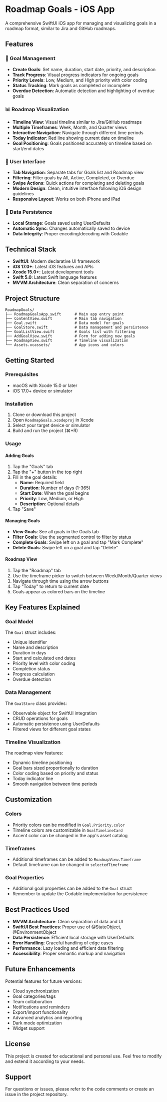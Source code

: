 # Roadmap Goals - iOS App

A comprehensive SwiftUI iOS app for managing and visualizing goals in a roadmap format, similar to Jira and GitHub roadmaps.

## Features

### 🎯 Goal Management
- **Create Goals**: Set name, duration, start date, priority, and description
- **Track Progress**: Visual progress indicators for ongoing goals
- **Priority Levels**: Low, Medium, and High priority with color coding
- **Status Tracking**: Mark goals as completed or incomplete
- **Overdue Detection**: Automatic detection and highlighting of overdue goals

### 📊 Roadmap Visualization
- **Timeline View**: Visual timeline similar to Jira/GitHub roadmaps
- **Multiple Timeframes**: Week, Month, and Quarter views
- **Interactive Navigation**: Navigate through different time periods
- **Today Indicator**: Red line showing current date on timeline
- **Goal Positioning**: Goals positioned accurately on timeline based on start/end dates

### 📱 User Interface
- **Tab Navigation**: Separate tabs for Goals list and Roadmap view
- **Filtering**: Filter goals by All, Active, Completed, or Overdue
- **Swipe Actions**: Quick actions for completing and deleting goals
- **Modern Design**: Clean, intuitive interface following iOS design guidelines
- **Responsive Layout**: Works on both iPhone and iPad

### 💾 Data Persistence
- **Local Storage**: Goals saved using UserDefaults
- **Automatic Sync**: Changes automatically saved to device
- **Data Integrity**: Proper encoding/decoding with Codable

## Technical Stack

- **SwiftUI**: Modern declarative UI framework
- **iOS 17.0+**: Latest iOS features and APIs
- **Xcode 15.0+**: Latest development tools
- **Swift 5.0**: Latest Swift language features
- **MVVM Architecture**: Clean separation of concerns

## Project Structure

```
RoadmapGoals/
├── RoadmapGoalsApp.swift      # Main app entry point
├── ContentView.swift          # Main tab navigation
├── Goal.swift                 # Data model for goals
├── GoalStore.swift            # Data management and persistence
├── GoalListView.swift         # Goals list with filtering
├── AddGoalView.swift          # Form for adding new goals
├── RoadmapView.swift          # Timeline visualization
└── Assets.xcassets/           # App icons and colors
```

## Getting Started

### Prerequisites
- macOS with Xcode 15.0 or later
- iOS 17.0+ device or simulator

### Installation
1. Clone or download this project
2. Open `RoadmapGoals.xcodeproj` in Xcode
3. Select your target device or simulator
4. Build and run the project (⌘+R)

### Usage

#### Adding Goals
1. Tap the "Goals" tab
2. Tap the "+" button in the top right
3. Fill in the goal details:
   - **Name**: Required field
   - **Duration**: Number of days (1-365)
   - **Start Date**: When the goal begins
   - **Priority**: Low, Medium, or High
   - **Description**: Optional details
4. Tap "Save"

#### Managing Goals
- **View Goals**: See all goals in the Goals tab
- **Filter Goals**: Use the segmented control to filter by status
- **Complete Goals**: Swipe left on a goal and tap "Mark Complete"
- **Delete Goals**: Swipe left on a goal and tap "Delete"

#### Roadmap View
1. Tap the "Roadmap" tab
2. Use the timeframe picker to switch between Week/Month/Quarter views
3. Navigate through time using the arrow buttons
4. Tap "Today" to return to current date
5. Goals appear as colored bars on the timeline

## Key Features Explained

### Goal Model
The `Goal` struct includes:
- Unique identifier
- Name and description
- Duration in days
- Start and calculated end dates
- Priority level with color coding
- Completion status
- Progress calculation
- Overdue detection

### Data Management
The `GoalStore` class provides:
- Observable object for SwiftUI integration
- CRUD operations for goals
- Automatic persistence using UserDefaults
- Filtered views for different goal states

### Timeline Visualization
The roadmap view features:
- Dynamic timeline positioning
- Goal bars sized proportionally to duration
- Color coding based on priority and status
- Today indicator line
- Smooth navigation between time periods

## Customization

### Colors
- Priority colors can be modified in `Goal.Priority.color`
- Timeline colors are customizable in `GoalTimelineCard`
- Accent color can be changed in the app's asset catalog

### Timeframes
- Additional timeframes can be added to `RoadmapView.Timeframe`
- Default timeframe can be changed in `selectedTimeframe`

### Goal Properties
- Additional goal properties can be added to the `Goal` struct
- Remember to update the Codable implementation for persistence

## Best Practices Used

- **MVVM Architecture**: Clean separation of data and UI
- **SwiftUI Best Practices**: Proper use of @StateObject, @EnvironmentObject
- **Data Persistence**: Efficient local storage with UserDefaults
- **Error Handling**: Graceful handling of edge cases
- **Performance**: Lazy loading and efficient data filtering
- **Accessibility**: Proper semantic markup and navigation

## Future Enhancements

Potential features for future versions:
- Cloud synchronization
- Goal categories/tags
- Team collaboration
- Notifications and reminders
- Export/import functionality
- Advanced analytics and reporting
- Dark mode optimization
- Widget support

## License

This project is created for educational and personal use. Feel free to modify and extend it according to your needs.

## Support

For questions or issues, please refer to the code comments or create an issue in the project repository.
